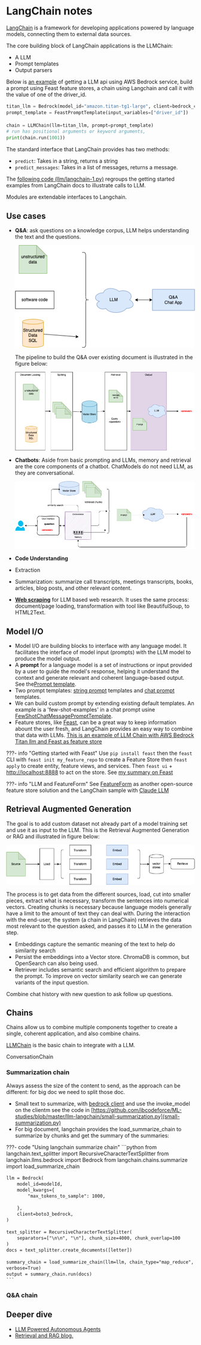 # LangChain notes

[LangChain](https://python.langchain.com/docs/get_started/introduction) is a framework for developing applications powered by language models, connecting them to external data sources.

The core building block of LangChain applications is the LLMChain:

* A LLM
* Prompt templates
* Output parsers

Below is [an example](https://github.com/jbcodeforce/ML-studies/tree/master/llm-langchain/feast-prompt.py) of getting a LLM api using AWS Bedrock service, build a prompt using Feast feature stores, a chain using Langchain and call it with the value of one of the driver_id.

```python
titan_llm = Bedrock(model_id="amazon.titan-tg1-large", client=bedrock_client)
prompt_template = FeastPromptTemplate(input_variables=["driver_id"])

chain = LLMChain(llm=titan_llm, prompt=prompt_template)
# run has positional arguments or keyword arguments, 
print(chain.run(1001))
```

The standard interface that LangChain provides has two methods:

* `predict`: Takes in a string, returns a string
* `predict_messages`: Takes in a list of messages, returns a message.

The [following code (llm/langchain-1.py)](https://github.com/jbcodeforce/ML-studies/tree/master/llm-langchain/langchain-1.py) regroups the getting started examples from LangChain docs to illustrate calls to LLM.

Modules are extendable interfaces to Langchain.

## Use cases

* **Q&A**: ask questions on a knowledge corpus, LLM helps understanding the text and the questions.

    ![](./diagrams/qa-llm.drawio.png)

    The pipeline to build the Q&A over existing document is illustrated in the figure below:

    ![](./diagrams/lg-pipeline.drawio.png)

* **Chatbots**: Aside from basic prompting and LLMs, memory and retrieval are the core components of a chatbot. ChatModels do not need LLM, as they are conversational. 

    ![](./diagrams/chatbot.drawio.png)

* **Code Understanding**
* Extraction
* Summarization: summarize call transcripts, meetings transcripts, books, articles, blog posts, and other relevant content.
* **[Web scraping](https://python.langchain.com/docs/use_cases/web_scraping)** for LLM based web research. It uses the same process: document/page loading, transformation with tool like BeautifulSoup, to HTML2Text.

## Model I/O

* Model I/O are building blocks to interface with any language model. It facilitates the interface of model input (prompts) with the LLM model to produce the model output.
* A **prompt** for a language model is a set of instructions or input provided by a user to guide the model's response, helping it understand the context and generate relevant and coherent language-based output. See the[Prompt template](https://python.langchain.com/docs/modules/model_io/prompts/prompt_templates/).
* Two prompt templates: [string prompt](https://api.python.langchain.com/en/latest/prompts/langchain.prompts.base.StringPromptTemplate.html) templates and [chat prompt](https://api.python.langchain.com/en/latest/prompts/langchain.prompts.chat.ChatPromptTemplate.html) templates.
* We can build custom prompt by extending existing default templates. An example is a 'few-shot-examples' in a chat prompt usine [FewShotChatMessagePromptTemplate](https://python.langchain.com/docs/modules/model_io/prompts/prompt_templates/few_shot_examples_chat). 
* Feature stores, like [Feast](https://github.com/feast-dev/feast), can be a great way to keep information abount the user fresh, and LangChain provides an easy way to combine that data with LLMs. [This is an example of LLM Chain with AWS Bedrock Titan llm and Feast as feature store](https://github.com/jbcodeforce/ML-studies/tree/master/llm-langchain/feast-prompt.py)

???- info "Getting started with Feast"
    Use `pip install feast` then the `feast` CLI with `feast init my_feature_repo` to create a Feature Store then `feast apply` to create entity, feature views, and services. Then `feast ui` + [http://localhost:8888](http://localhost:8888) to act on the store. See [my summary on Feast](../../data/features/#feast-open-source)

???- info "LLM and FeatureForm"
    See [FeatureForm](https://docs.featureform.com/) as another open-source feature store solution and the LangChain sample with [Claude LLM](https://github.com/jbcodeforce/ML-studies/tree/master/llm-langchain/ff-langchain-prompt.py)

## Retrieval Augmented Generation

The goal is to add custom dataset not already part of a model training set and use it as input to the LLM. This is the Retrieval Augmented Generation or RAG and illustrated in figure below:

![](./diagrams/rag-process.drawio.png)

The process is to get data from the different sources, load, cut into smaller pieces, extract what is necessary, transform the sentences into numerical vectors. Creating chunks is necessary because language models generally have a limit to the amount of text they can deal with.
During the interaction with the end-user, the system (a chain in LangChain) retrieves the data most relevant to the question asked, and passes it to LLM in the generation step.

* Embeddings capture the semantic meaning of the text to help do similarity search
* Persist the embeddings into a Vector store. ChromaDB is common, but OpenSearch can also being used.
* Retriever includes semantic search and efficient algorithm to prepare the prompt. To improve on vector similarity search we can generate variants of the input question.

Combine chat history with new question to ask follow up questions.

## Chains

Chains allow us to combine multiple components together to create a single, coherent application, and also  combine chains.

[LLMChain](https://api.python.langchain.com/en/latest/chains/langchain.chains.llm.LLMChain.html) is the basic chain to integrate with a LLM.

ConversationChain 

### Summarization chain

Always assess the size of the content to send, as the approach can be different: for big doc we need to split those doc.

* Small text to summarize, with [bedrock client](https://github.com/jbcodeforce/ML-studies/blob/master/llm-langchain/utils/bedrock.py) and use the invoke_model on the clientm see the code in [https://github.com/jbcodeforce/ML-studies/blob/master/llm-langchain/small-summarization.py](small-summarization.py)
* For big document, langchain provides the load_summarize_chain to summarize by chunks and get the summary of the summaries:

???- code "Using langchain summarize chain"
    ```python
    from langchain.text_splitter import RecursiveCharacterTextSplitter
    from langchain.llms.bedrock import Bedrock
    from langchain.chains.summarize import load_summarize_chain

    llm = Bedrock(
        model_id=modelId,
        model_kwargs={
            "max_tokens_to_sample": 1000,

        },
        client=boto3_bedrock,
    ) 

    text_splitter = RecursiveCharacterTextSplitter(
        separators=["\n\n", "\n"], chunk_size=4000, chunk_overlap=100
    )
    docs = text_splitter.create_documents([letter])

    summary_chain = load_summarize_chain(llm=llm, chain_type="map_reduce", verbose=True)
    output = summary_chain.run(docs)
    ```

### Q&A chain

## Deeper dive

* [LLM Powered Autonomous Agents](https://lilianweng.github.io/posts/2023-06-23-agent/)
* [Retrieval and RAG blog.](https://blog.langchain.dev/retrieval/)